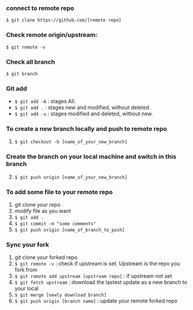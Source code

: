 ### connect to remote repo
`$ git clone https://github.com/[remote repo]`

### Check remote origin/upstream:
`$ git remote -v`

### Check all branch
`$ git branch`

### Git add
* `$ git add -A` : stages All.
* `$ git add .`  : stages new and modified, without deleted.
* `$ git add -u` : stages modified and deleted, without new.

### To create a new branch locally and push to remote repo
1. `$ git checkout -b [name_of_your_new_branch]`
### Create the branch on your local machine and switch in this branch
2. `$ git push origin [name_of_your_new_branch]`

### To add some file to your remote repo
1. git clone your repo
2. modify file as you want
2. `$ git add .`
3. `$ git commit -m "some comments"`
4. `$ git push origin [name_of_branch_to_push]`

### Sync your fork
1. git clone your forked repo
2. `$ git remote -v` : check if upstream is set. Upstream is the repo you fork from
3. `$ git remote add upstream [upstream repo]` : if upstream not set
4. `$ git fetch upstream` : download the lastest update as a new branch to your local
5. `$ git merge [newly download branch]`
6. `$ git push origin [branch name]` : update your remote forked repo

